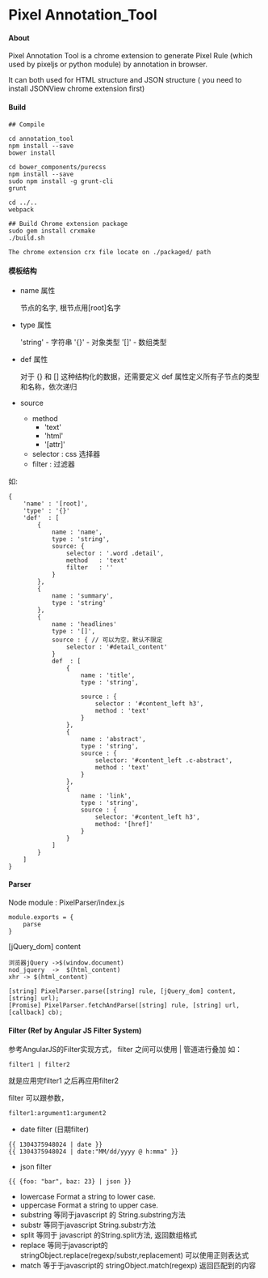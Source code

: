 Pixel Annotation_Tool
===============

#### About

Pixel Annotation Tool is a chrome extension to generate Pixel Rule (which used by pixeljs or python module) by annotation in browser.

It can both used for HTML structure and JSON structure ( you need to install JSONView chrome extension first)


#### Build
```
## Compile

cd annotation_tool
npm install --save
bower install

cd bower_components/purecss
npm install --save
sudo npm install -g grunt-cli
grunt

cd ../..
webpack

## Build Chrome extension package
sudo gem install crxmake
./build.sh

The chrome extension crx file locate on ./packaged/ path
```


#### 模板结构
- name 属性

    节点的名字, 根节点用[root]名字

- type 属性

    'string' - 字符串
    '{}' - 对象类型
    '[]' - 数组类型

- def 属性

    对于 {} 和 [] 这种结构化的数据，还需要定义 def 属性定义所有子节点的类型和名称，依次递归

- source
    - method
        - 'text'
        - 'html'
        - '[attr]'
    - selector : css 选择器
    - filter :  过滤器

如:


```
{
    'name' : '[root]',
    'type' : '{}'
    'def'  : [
        {
            name : 'name',
            type : 'string',
            source: {
                selector : '.word .detail',
                method   : 'text'
                filter   : ''
            }
        },
        {
            name : 'summary',
            type : 'string'
        },
        {
            name : 'headlines'
            type : '[]',
            source : { // 可以为空，默认不限定
                selector : '#detail_content'
            }
            def  : [
                {
                    name : 'title',
                    type : 'string',

                    source : {
                        selector : '#content_left h3',
                        method : 'text'
                    }
                },
                {
                    name : 'abstract',
                    type : 'string',
                    source : {
                        selector: '#content_left .c-abstract',
                        method : 'text'
                    }
                },
                {
                    name : 'link',
                    type : 'string',
                    source : {
                        selector: '#content_left h3',
                        method: '[href]'
                    }
                }
            ]
        }
    ]
}
```

#### Parser

Node module : PixelParser/index.js

```
module.exports = {
    parse
}
```

[jQuery_dom] content

    浏览器jQuery ->$(window.document)
    nod_jquery  ->  $(html_content)
    xhr -> $(html_content)


```
[string] PixelParser.parse([string] rule, [jQuery_dom] content, [string] url);
[Promise] PixelParser.fetchAndParse([string] rule, [string] url, [callback] cb);
```


#### Filter (Ref by Angular JS Filter System)

参考AngularJS的Filter实现方式， filter 之间可以使用 | 管道进行叠加 如：

```
filter1 | filter2
```

就是应用完filter1 之后再应用filter2

filter 可以跟参数，

```
filter1:argument1:argument2
```

* date filter (日期filter)
```
{{ 1304375948024 | date }}
{{ 1304375948024 | date:"MM/dd/yyyy @ h:mma" }}
```

* json filter
```
{{ {foo: "bar", baz: 23} | json }}
```

* lowercase Format a string to lower case.
* uppercase Format a string to upper case.
* substring 等同于javascript 的 String.substring方法
* substr 等同于javascript String.substr方法
* split 等同于 javascript 的String.split方法, 返回数组格式
* replace 等同于javascript的 stringObject.replace(regexp/substr,replacement) 可以使用正则表达式
* match 等于于javascript的 stringObject.match(regexp) 返回匹配到的内容



